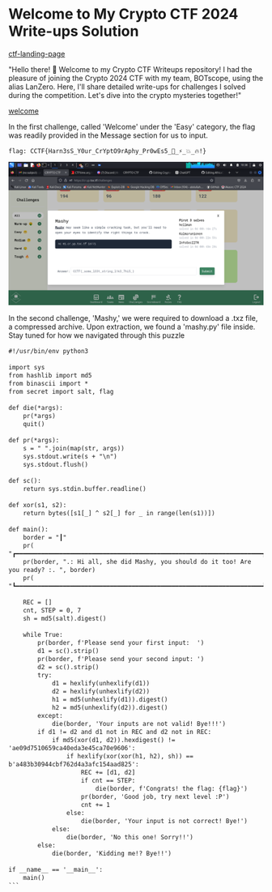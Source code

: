 # Welcome to My Crypto CTF 2024 Write-ups Solution

[ctf-landing-page](/images/crypto.png)


"Hello there! 👋 Welcome to my Crypto CTF Writeups repository! I had the pleasure of joining the Crypto 2024 CTF with my team, BOTscope, using the alias LanZero. Here, I'll share detailed write-ups for challenges I solved during the competition. Let's dive into the crypto mysteries together!"



[welcome](/images/welcome.png)

In the first challenge, called 'Welcome' under the 'Easy' category, the flag was readily provided in the Message section for us to input.
```
flag: CCTF{Harn3sS_Y0ur_CrYptO9rAphy_Pr0wEs5_💪_⚡_💥_🔥!}
```

![mashy](/images/mashy.png)

In the second challenge, 'Mashy,' we were required to download a .txz file, a compressed archive. Upon extraction, we found a 'mashy.py' file inside. Stay tuned for how we navigated through this puzzle

````
#!/usr/bin/env python3

import sys
from hashlib import md5
from binascii import *
from secret import salt, flag

def die(*args):
	pr(*args)
	quit()

def pr(*args):
	s = " ".join(map(str, args))
	sys.stdout.write(s + "\n")
	sys.stdout.flush()

def sc():
	return sys.stdin.buffer.readline()

def xor(s1, s2):
	return bytes([s1[_] ^ s2[_] for _ in range(len(s1))])

def main():
	border = "┃"
	pr(        "┏━━━━━━━━━━━━━━━━━━━━━━━━━━━━━━━━━━━━━━━━━━━━━━━━━━━━━━━━━━━━━━━━━━━━┓")
	pr(border, ".: Hi all, she did Mashy, you should do it too! Are you ready? :. ", border)
	pr(        "┗━━━━━━━━━━━━━━━━━━━━━━━━━━━━━━━━━━━━━━━━━━━━━━━━━━━━━━━━━━━━━━━━━━━━┛")

	REC = []
	cnt, STEP = 0, 7
	sh = md5(salt).digest()
	
	while True:
		pr(border, f'Please send your first input:  ')
		d1 = sc().strip()
		pr(border, f'Please send your second input: ')
		d2 = sc().strip()
		try:
			d1 = hexlify(unhexlify(d1))
			d2 = hexlify(unhexlify(d2))
			h1 = md5(unhexlify(d1)).digest()
			h2 = md5(unhexlify(d2)).digest()
		except:
			die(border, 'Your inputs are not valid! Bye!!!')
		if d1 != d2 and d1 not in REC and d2 not in REC:
			if md5(xor(d1, d2)).hexdigest() != 'ae09d7510659ca40eda3e45ca70e9606':
				if hexlify(xor(xor(h1, h2), sh)) == b'a483b30944cbf762d4a3afc154aad825':
					REC += [d1, d2]
					if cnt == STEP:
						die(border, f'Congrats! the flag: {flag}')
					pr(border, 'Good job, try next level :P')
					cnt += 1
				else:
					die(border, 'Your input is not correct! Bye!')
			else:
				die(border, 'No this one! Sorry!!')
		else:
			die(border, 'Kidding me!? Bye!!')

if __name__ == '__main__':
	main()
```


